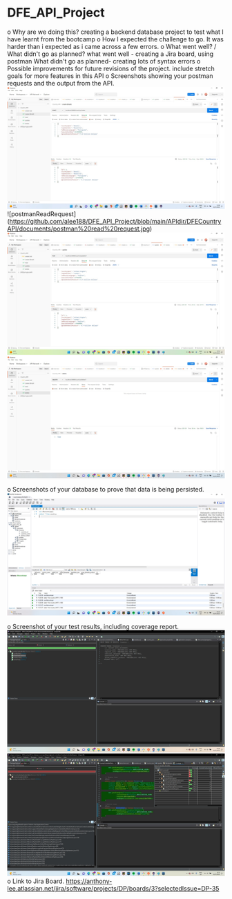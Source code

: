 # DFE_API_Project
o	Why are we doing this?
 creating a backend database project to test what I have learnt from the bootcamp
o	How I expected the challenge to go.
It was harder than i expected as i came across a few errors.
o	What went well? / What didn't go as planned?
what went well - creating a Jira board, using postman
What didn't go as planned- creating lots of syntax errors
o	Possible improvements for future revisions of the project.
include stretch goals for more features in this API
o	Screenshots showing your postman requests and the output from the API.
![postmanCreateRequest](https://github.com/alee188/DFE_API_Project/blob/main/APIdir/DFECountryAPI/documents/postman%20create%20request%20(brazil).jpg)
![postmanReadRequest] (https://github.com/alee188/DFE_API_Project/blob/main/APIdir/DFECountryAPI/documents/postman%20read%20request.jpg)
![postmanupdateRequest](https://github.com/alee188/DFE_API_Project/blob/main/APIdir/DFECountryAPI/documents/postman%20update%20request.jpg)
![postmanDeleteRequest](https://github.com/alee188/DFE_API_Project/blob/main/APIdir/DFECountryAPI/documents/Postman%20delete%20request.jpg)


o	Screenshots of your database to prove that data is being persisted.
![persistance](https://github.com/alee188/DFE_API_Project/blob/main/APIdir/DFECountryAPI/documents/persistance%20to%20MySQL.jpg)

o	Screenshot of your test results, including coverage report.
![testPass](https://github.com/alee188/DFE_API_Project/blob/main/APIdir/DFECountryAPI/documents/testing%20pass.jpg)
![testCoverage](https://github.com/alee188/DFE_API_Project/blob/main/APIdir/DFECountryAPI/documents/coverage%20test.jpg)
o	Link to Jira Board. 
https://anthony-lee.atlassian.net/jira/software/projects/DP/boards/3?selectedIssue=DP-35
